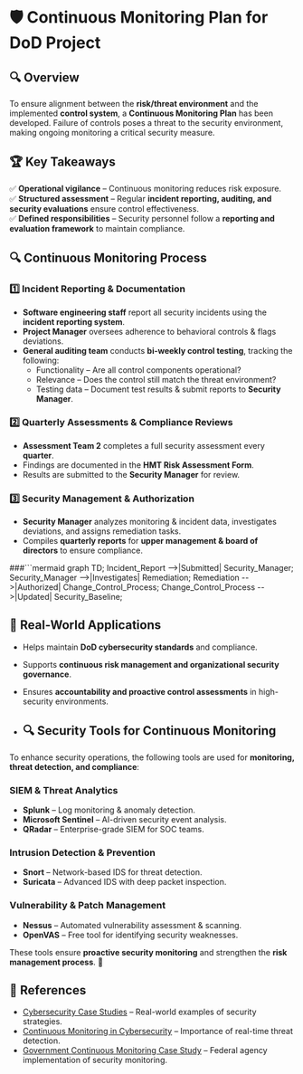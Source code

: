 # 🛡️ Continuous Monitoring Plan for DoD Project  

## 🔍 Overview  
To ensure alignment between the **risk/threat environment** and the implemented **control system**, a **Continuous Monitoring Plan** has been developed. Failure of controls poses a threat to the security environment, making ongoing monitoring a critical security measure.  

## 🏆 Key Takeaways  
✅ **Operational vigilance** – Continuous monitoring reduces risk exposure.  
✅ **Structured assessment** – Regular **incident reporting, auditing, and security evaluations** ensure control effectiveness.  
✅ **Defined responsibilities** – Security personnel follow a **reporting and evaluation framework** to maintain compliance.  

## 🔍 Continuous Monitoring Process  
### **1️⃣ Incident Reporting & Documentation**  
- **Software engineering staff** report all security incidents using the **incident reporting system**.  
- **Project Manager** oversees adherence to behavioral controls & flags deviations.  
- **General auditing team** conducts **bi-weekly control testing**, tracking the following:  
  - Functionality – Are all control components operational?  
  - Relevance – Does the control still match the threat environment?  
  - Testing data – Document test results & submit reports to **Security Manager**.  

### **2️⃣ Quarterly Assessments & Compliance Reviews**  
- **Assessment Team 2** completes a full security assessment every **quarter**.  
- Findings are documented in the **HMT Risk Assessment Form**.  
- Results are submitted to the **Security Manager** for review.  

### **3️⃣ Security Management & Authorization**  
- **Security Manager** analyzes monitoring & incident data, investigates deviations, and assigns remediation tasks.  
- Compiles **quarterly reports** for **upper management & board of directors** to ensure compliance.

###```mermaid
graph TD;
  Incident_Report -->|Submitted| Security_Manager;
  Security_Manager -->|Investigates| Remediation;
  Remediation -->|Authorized| Change_Control_Process;
  Change_Control_Process -->|Updated| Security_Baseline;

## 📌 Real-World Applications  
- Helps maintain **DoD cybersecurity standards** and compliance.  
- Supports **continuous risk management and organizational security governance**.  
- Ensures **accountability and proactive control assessments** in high-security environments.

- ## 🔍 Security Tools for Continuous Monitoring  

To enhance security operations, the following tools are used for **monitoring, threat detection, and compliance**:  

### **SIEM & Threat Analytics**  
- **Splunk** – Log monitoring & anomaly detection.  
- **Microsoft Sentinel** – AI-driven security event analysis.  
- **QRadar** – Enterprise-grade SIEM for SOC teams.  

### **Intrusion Detection & Prevention**  
- **Snort** – Network-based IDS for threat detection.  
- **Suricata** – Advanced IDS with deep packet inspection.  

### **Vulnerability & Patch Management**  
- **Nessus** – Automated vulnerability assessment & scanning.  
- **OpenVAS** – Free tool for identifying security weaknesses.  

These tools ensure **proactive security monitoring** and strengthen the **risk management process**. 🚀  

## 📌 References  
- [Cybersecurity Case Studies](https://digitaldefynd.com/IQ/cybersecurity-case-studies/) – Real-world examples of security strategies.  
- [Continuous Monitoring in Cybersecurity](https://cybersecop.com/news/2024/9/20/why-continuous-monitoring-is-crucial-for-cybersecurity-real-time-threat-detection-and-mitigationnbsp) – Importance of real-time threat detection.  
- [Government Continuous Monitoring Case Study](https://www.isaca.org/resources/isaca-journal/issues/2015/volume-1/implementing-an-information-security-continuous-monitoring-solutiona-case-study) – Federal agency implementation of security monitoring.  



